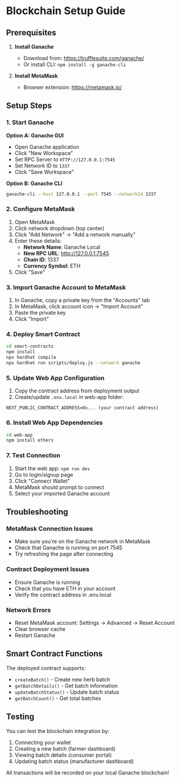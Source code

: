 # Blockchain Setup Guide

## Prerequisites

1. **Install Ganache**
   - Download from: https://trufflesuite.com/ganache/
   - Or install CLI: `npm install -g ganache-cli`

2. **Install MetaMask**
   - Browser extension: https://metamask.io/

## Setup Steps

### 1. Start Ganache

**Option A: Ganache GUI**
- Open Ganache application
- Click "New Workspace"
- Set RPC Server to `HTTP://127.0.0.1:7545`
- Set Network ID to `1337`
- Click "Save Workspace"

**Option B: Ganache CLI**
```bash
ganache-cli --host 127.0.0.1 --port 7545 --networkId 1337
```

### 2. Configure MetaMask

1. Open MetaMask
2. Click network dropdown (top center)
3. Click "Add Network" → "Add a network manually"
4. Enter these details:
   - **Network Name**: Ganache Local
   - **New RPC URL**: http://127.0.0.1:7545
   - **Chain ID**: 1337
   - **Currency Symbol**: ETH
5. Click "Save"

### 3. Import Ganache Account to MetaMask

1. In Ganache, copy a private key from the "Accounts" tab
2. In MetaMask, click account icon → "Import Account"
3. Paste the private key
4. Click "Import"

### 4. Deploy Smart Contract

```bash
cd smart-contracts
npm install
npx hardhat compile
npx hardhat run scripts/deploy.js --network ganache
```

### 5. Update Web App Configuration

1. Copy the contract address from deployment output
2. Create/update `.env.local` in web-app folder:
```
NEXT_PUBLIC_CONTRACT_ADDRESS=0x... (your contract address)
```

### 6. Install Web App Dependencies

```bash
cd web-app
npm install ethers
```

### 7. Test Connection

1. Start the web app: `npm run dev`
2. Go to login/signup page
3. Click "Connect Wallet"
4. MetaMask should prompt to connect
5. Select your imported Ganache account

## Troubleshooting

### MetaMask Connection Issues
- Make sure you're on the Ganache network in MetaMask
- Check that Ganache is running on port 7545
- Try refreshing the page after connecting

### Contract Deployment Issues
- Ensure Ganache is running
- Check that you have ETH in your account
- Verify the contract address in .env.local

### Network Errors
- Reset MetaMask account: Settings → Advanced → Reset Account
- Clear browser cache
- Restart Ganache

## Smart Contract Functions

The deployed contract supports:
- `createBatch()` - Create new herb batch
- `getBatchDetails()` - Get batch information
- `updateBatchStatus()` - Update batch status
- `getBatchCount()` - Get total batches

## Testing

You can test the blockchain integration by:
1. Connecting your wallet
2. Creating a new batch (farmer dashboard)
3. Viewing batch details (consumer portal)
4. Updating batch status (manufacturer dashboard)

All transactions will be recorded on your local Ganache blockchain!